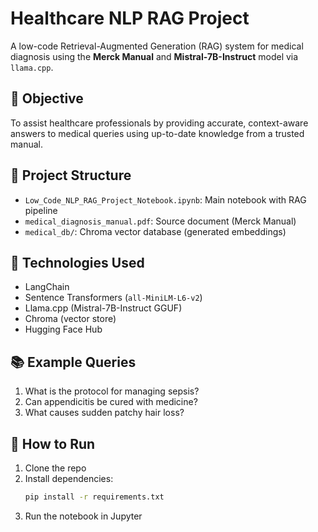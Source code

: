 # Healthcare NLP RAG Project

A low-code Retrieval-Augmented Generation (RAG) system for medical diagnosis using the **Merck Manual** and **Mistral-7B-Instruct** model via `llama.cpp`.

## 🎯 Objective
To assist healthcare professionals by providing accurate, context-aware answers to medical queries using up-to-date knowledge from a trusted manual.

## 📁 Project Structure
- `Low_Code_NLP_RAG_Project_Notebook.ipynb`: Main notebook with RAG pipeline
- `medical_diagnosis_manual.pdf`: Source document (Merck Manual)
- `medical_db/`: Chroma vector database (generated embeddings)

## 🔧 Technologies Used
- LangChain
- Sentence Transformers (`all-MiniLM-L6-v2`)
- Llama.cpp (Mistral-7B-Instruct GGUF)
- Chroma (vector store)
- Hugging Face Hub

## 📚 Example Queries
1. What is the protocol for managing sepsis?
2. Can appendicitis be cured with medicine?
3. What causes sudden patchy hair loss?

## 🚀 How to Run
1. Clone the repo
2. Install dependencies:  
   ```bash
   pip install -r requirements.txt

3. Run the notebook in Jupyter